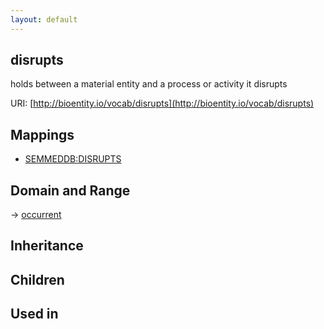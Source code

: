 ```yaml
---
layout: default
---
```


## disrupts


holds between a material entity and a process or activity it disrupts

URI: [http://bioentity.io/vocab/disrupts](http://bioentity.io/vocab/disrupts)
## Mappings

 * [SEMMEDDB:DISRUPTS](http://purl.obolibrary.org/obo/SEMMEDDB_DISRUPTS)

## Domain and Range

 -> [occurrent](Occurrent.html)

## Inheritance


## Children


## Used in

